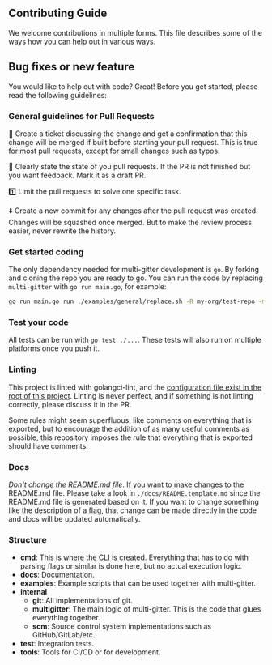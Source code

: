 Contributing Guide
----

We welcome contributions in multiple forms. This file describes some of the ways how you can help out in various ways.

## Bug fixes or new feature

You would like to help out with code? Great! Before you get started, please read the following guidelines:

### General guidelines for Pull Requests

💬 Create a ticket discussing the change and get a confirmation that this change will be merged if built before starting your pull request. This is true for most pull requests, except for small changes such as typos.

🚧 Clearly state the state of you pull requests. If the PR is not finished but you want feedback. Mark it as a draft PR.

1️⃣ Limit the pull requests to solve one specific task. 

⬇️ Create a new commit for any changes after the pull request was created. Changes will be squashed once merged. But to make the review process easier, never rewrite the history.

### Get started coding

The only dependency needed for multi-gitter development is `go`. By forking and cloning the repo you are ready to go. You can run the code by replacing `multi-gitter` with `go run main.go`, for example:

```sh
go run main.go run ./examples/general/replace.sh -R my-org/test-repo -m "Test message"
```

### Test your code

All tests can be run with `go test ./...`. These tests will also run on multiple platforms once you push it.

### Linting

This project is linted with golangci-lint, and the [configuration file exist in the root of this project](/.golangci.yml). Linting is never perfect, and if something is not linting correctly, please discuss it in the PR.

Some rules might seem superfluous, like comments on everything that is exported, but to encourage the addition of as many useful comments as possible, this repository imposes the rule that everything that is exported should have comments.

### Docs

*Don't change the README.md file*. If you want to make changes to the README.md file. Please take a look in `./docs/README.template.md` since the README.md file is generated based on it. If you want to change something like the description of a flag, that change can be made directly in the code and docs will be updated automatically.

### Structure

* **cmd**: This is where the CLI is created. Everything that has to do with parsing flags or similar is done here, but no actual execution logic.
* **docs**: Documentation.
* **examples**: Example scripts that can be used together with multi-gitter.
* **internal**
  * **git**: All implementations of git.
  * **multigitter**: The main logic of multi-gitter. This is the code that glues everything together.
  * **scm**: Source control system implementations such as GitHub/GitLab/etc.
* **test**: Integration tests.
* **tools**: Tools for CI/CD or for development.
